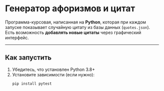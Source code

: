 # Генератор афоризмов и цитат

Программа-курсовая, написанная на **Python**, которая при каждом запуске показывает случайную цитату из базы данных (`quotes.json`).  
Есть возможность **добавлять новые цитаты** через графический интерфейс.

---

## Как запустить

1. Убедитесь, что установлен Python 3.8+  
2. Установите зависимости (если нужно):
   ```bash
   pip install pytest
